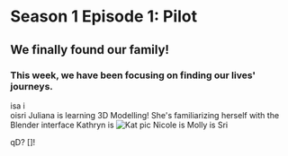 # Season 1 Episode 1: Pilot

## We finally found our family! 

### This week, we have been focusing on finding our lives' journeys. 


isa i                       
oisri
Juliana is learning 3D Modelling! She's familiarizing herself with the Blender interface
Kathryn is 
![Kat pic](https://files.slack.com/files-pri/T0HTW3H0V-FND87ATJ7/5d4b7209.jpg)
Nicole is
Molly is
Sri


qD?
[]!




<!--stackedit_data:
eyJoaXN0b3J5IjpbMTA1ODE3OTIxMSwyOTc2NzQ0NDIsMTMxMD
YyMjg4NCwtNTk1NTY2NjkyLC0xODcxNzI0OTA2LDg2NzQzNDkx
MSw3MjgyMjAxNDksLTE1NDIwNTYzMDIsLTEyNDEwMTMyLDY0Mj
U1ODQzOSw4MTUwNjYzMjldfQ==
-->